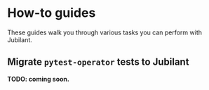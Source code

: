 # How-to guides

These guides walk you through various tasks you can perform with Jubilant.


## Migrate `pytest-operator` tests to Jubilant

**TODO: coming soon.**
